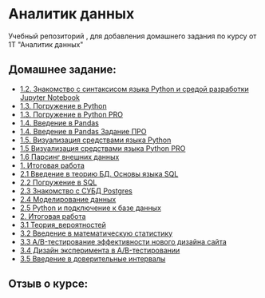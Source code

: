 # Аналитик данных
Учебный репозиторий , для добавления домашнего задания по курсу от 1Т "Аналитик данных"

## Домашнее задание:
- [1.2. Знакомство с синтаксисом языка Python и средой разработки Jupyter Notebook](https://github.com/Rishat-Ver/1T_data_analyst/blob/main/homework/1.2%20Python_empty.ipynb)
- [1.3. Погружение в Python](https://github.com/Rishat-Ver/1T_data_analyst/blob/main/homework/1.3%20Python_empty.ipynb)
- [1.3. Погружение в Python PRO](https://github.com/Rishat-Ver/1T_data_analyst/blob/main/homework/1.3%20Python_empty_PRO.ipynb)
- [1.4. Введение в Pandas](https://github.com/Rishat-Ver/1T_data_analyst/blob/main/homework/1.4%20pandas_empty.ipynb)
- [1.4. Введение в Pandas Задание ПРО](https://github.com/Rishat-Ver/1T_data_analyst/tree/main/homework)
- [1.5. Визуализация средствами языка Python](https://github.com/Rishat-Ver/1T_data_analyst/blob/main/homework/1.5%20vizialization_empty.ipynb)
- [1.5 Визуализация средствами языка Python PRO](https://github.com/Rishat-Ver/1T_data_analyst/blob/main/homework/1.5%20visualization_PRO_empty.ipynb)
- [1.6 Парсинг внешних данных](https://github.com/Rishat-Ver/1T_data_analyst/blob/main/homework/1.6%20PARS_BASE_PRO_stud.ipynb)
- [1. Итоговая работа](https://github.com/Rishat-Ver/1T_data_analyst/blob/main/homework/1.%20Games_empty_pro.ipynb)
- [2.1 Введение в теорию БД. Основы языка SQL](https://github.com/Rishat-Ver/1T_data_analyst/blob/main/homework/2.1%20SQL.txt)
- [2.2 Погружение в SQL](https://github.com/Rishat-Ver/1T_data_analyst/blob/main/homework/2.2%20SQL.md)
- [2.3 Знакомство с СУБД Postgres](https://github.com/Rishat-Ver/1T_data_analyst/blob/main/homework/2.3%20SQL.md)
- [2.4 Моделирование данных](https://github.com/Rishat-Ver/1T_data_analyst/blob/main/homework/2.4%20SQL.md)
- [2.5 Python и подключение к базе данных](https://github.com/Rishat-Ver/1T_data_analyst/blob/main/homework/2.5_empty.ipynb)
- [2. Итоговая работа](https://github.com/Rishat-Ver/1T_data_analyst/blob/main/homework/2.%20final.ipynb)
- [3.1 Теория_вероятностей](https://github.com/Rishat-Ver/1T_data_analyst/blob/main/homework/3.1%20Теория_вероятностей.ipynb)
- [3.2 Введение в математическую статистику](https://github.com/Rishat-Ver/1T_data_analyst/blob/main/homework/3.2%20Введение%20в%20математическую%20статистику.ipynb)
- [3.3 A/B-тестирование эффективности нового дизайна сайта](https://github.com/Rishat-Ver/1T_data_analyst/blob/main/homework/3.3%20A_B_тестирование.ipynb)
- [3.4 Дизайн эксперимента в A/B-тестировании](https://github.com/Rishat-Ver/1T_data_analyst/blob/main/homework/3.4%20A_B_тестировании.ipynb)
- [3.5 Введение в доверительные интервалы]()


## Отзыв о курсе:
